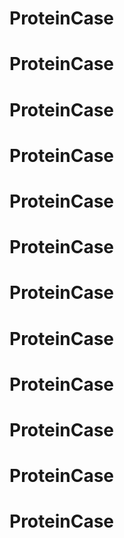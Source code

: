 # ProteinCase
# ProteinCase
# ProteinCase
# ProteinCase
# ProteinCase
# ProteinCase
# ProteinCase
# ProteinCase
# ProteinCase
# ProteinCase
# ProteinCase
# ProteinCase
